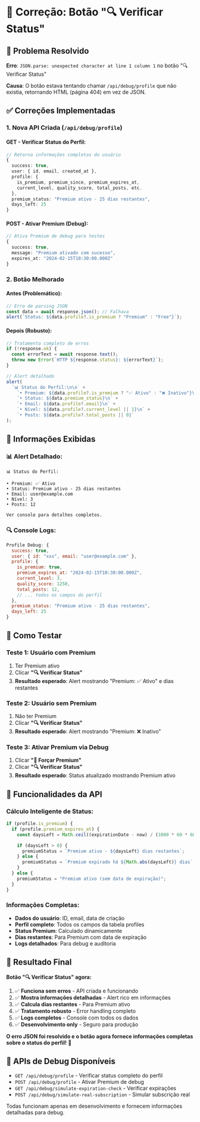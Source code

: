 # 🔧 Correção: Botão "🔍 Verificar Status"

## 🎯 Problema Resolvido

**Erro**: `JSON.parse: unexpected character at line 1 column 1` no botão "🔍 Verificar Status"

**Causa**: O botão estava tentando chamar `/api/debug/profile` que não existia, retornando HTML (página 404) em vez de JSON.

## ✅ Correções Implementadas

### **1. Nova API Criada (`/api/debug/profile`)**

#### **GET - Verificar Status do Perfil:**

```typescript
// Retorna informações completas do usuário
{
  success: true,
  user: { id, email, created_at },
  profile: {
    is_premium, premium_since, premium_expires_at,
    current_level, quality_score, total_posts, etc.
  },
  premium_status: "Premium ativo - 25 dias restantes",
  days_left: 25
}
```

#### **POST - Ativar Premium (Debug):**

```typescript
// Ativa Premium de debug para testes
{
  success: true,
  message: "Premium ativado com sucesso",
  expires_at: "2024-02-15T10:30:00.000Z"
}
```

### **2. Botão Melhorado**

#### **Antes (Problemático):**

```typescript
// Erro de parsing JSON
const data = await response.json(); // Falhava
alert(`Status: ${data.profile?.is_premium ? "Premium" : "Free"}`);
```

#### **Depois (Robusto):**

```typescript
// Tratamento completo de erros
if (!response.ok) {
  const errorText = await response.text();
  throw new Error(`HTTP ${response.status}: ${errorText}`);
}

// Alert detalhado
alert(
  `📊 Status do Perfil:\n\n` +
    `• Premium: ${data.profile?.is_premium ? "✅ Ativo" : "❌ Inativo"}\n` +
    `• Status: ${data.premium_status}\n` +
    `• Email: ${data.profile?.email}\n` +
    `• Nível: ${data.profile?.current_level || 1}\n` +
    `• Posts: ${data.profile?.total_posts || 0}`
);
```

## 🎯 Informações Exibidas

### **📊 Alert Detalhado:**

```
📊 Status do Perfil:

• Premium: ✅ Ativo
• Status: Premium ativo - 25 dias restantes
• Email: user@example.com
• Nível: 3
• Posts: 12

Ver console para detalhes completos.
```

### **🔍 Console Logs:**

```javascript
Profile Debug: {
  success: true,
  user: { id: "xxx", email: "user@example.com" },
  profile: {
    is_premium: true,
    premium_expires_at: "2024-02-15T10:30:00.000Z",
    current_level: 3,
    quality_score: 1250,
    total_posts: 12,
    // ... todos os campos do perfil
  },
  premium_status: "Premium ativo - 25 dias restantes",
  days_left: 25
}
```

## 🧪 Como Testar

### **Teste 1: Usuário com Premium**

1. Ter Premium ativo
2. Clicar **"🔍 Verificar Status"**
3. **Resultado esperado**: Alert mostrando "Premium: ✅ Ativo" e dias restantes

### **Teste 2: Usuário sem Premium**

1. Não ter Premium
2. Clicar **"🔍 Verificar Status"**
3. **Resultado esperado**: Alert mostrando "Premium: ❌ Inativo"

### **Teste 3: Ativar Premium via Debug**

1. Clicar **"🚀 Forçar Premium"**
2. Clicar **"🔍 Verificar Status"**
3. **Resultado esperado**: Status atualizado mostrando Premium ativo

## 🔄 Funcionalidades da API

### **Cálculo Inteligente de Status:**

```typescript
if (profile.is_premium) {
  if (profile.premium_expires_at) {
    const daysLeft = Math.ceil((expirationDate - now) / (1000 * 60 * 60 * 24));

    if (daysLeft > 0) {
      premiumStatus = `Premium ativo - ${daysLeft} dias restantes`;
    } else {
      premiumStatus = `Premium expirado há ${Math.abs(daysLeft)} dias`;
    }
  } else {
    premiumStatus = "Premium ativo (sem data de expiração)";
  }
}
```

### **Informações Completas:**

- **Dados do usuário**: ID, email, data de criação
- **Perfil completo**: Todos os campos da tabela profiles
- **Status Premium**: Calculado dinamicamente
- **Dias restantes**: Para Premium com data de expiração
- **Logs detalhados**: Para debug e auditoria

## 🎯 Resultado Final

**Botão "🔍 Verificar Status" agora:**

1. ✅ **Funciona sem erros** - API criada e funcionando
2. ✅ **Mostra informações detalhadas** - Alert rico em informações
3. ✅ **Calcula dias restantes** - Para Premium ativo
4. ✅ **Tratamento robusto** - Error handling completo
5. ✅ **Logs completos** - Console com todos os dados
6. ✅ **Desenvolvimento only** - Seguro para produção

**O erro JSON foi resolvido e o botão agora fornece informações completas sobre o status do perfil!** 🎉

## 🔧 APIs de Debug Disponíveis

- `GET /api/debug/profile` - Verificar status completo do perfil
- `POST /api/debug/profile` - Ativar Premium de debug
- `GET /api/debug/simulate-expiration-check` - Verificar expirações
- `POST /api/debug/simulate-real-subscription` - Simular subscrição real

Todas funcionam apenas em desenvolvimento e fornecem informações detalhadas para debug.
